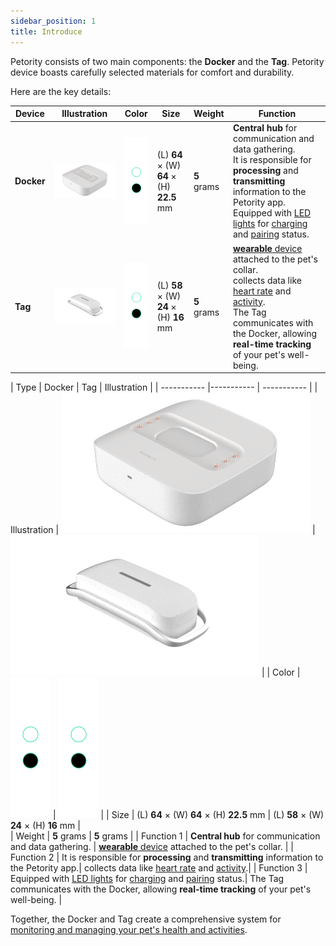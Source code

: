 ```yaml
---
sidebar_position: 1
title: Introduce
---
```


Petority consists of two main components: the **Docker** and the **Tag**. Petority device boasts carefully selected materials for comfort and durability. 

Here are the key details:

| Device  |  Illustration  | Color | Size | Weight | Function |
| ----------- |----------- | ----------- | ----------- | ----------- | ----------- |
| **Docker** | ![Docker](/img/devices/docker.png) | ![color](/img/devices/color.png) | (L) **64** × (W) **64** × (H) **22.5** mm |  **5** grams | **Central hub** for communication and data gathering.<br/>It is responsible for **processing** and **transmitting** information to the Petority app.<br/>Equipped with [LED lights](/docs/devices/light-sound/light-color) for [charging](/docs/devices/battery-charging/battery-charging) and [pairing](/docs/petority/devices/device-pairing) status.|
| **Tag**  | ![Tag](/img/devices/tag.png) |![color](/img/devices/color.png) | (L) **58** × (W) **24** × (H) **16** mm |  **5** grams | [**wearable** device](/docs/devices/general-information/attaching) attached to the pet's collar.<br/> collects data like [heart rate](/docs/petority/features/realtime-heartrate-monitoring) and [activity](/docs/petority/features/live-tracking).<br/>The Tag communicates with the Docker, allowing **real-time tracking** of your pet's well-being. |

| Type  | Docker | Tag  | Illustration  | 
| ----------- |----------- | ----------- |
| Illustration  |  ![Docker](/img/devices/docker.png) |![Tag](/img/devices/tag.png) |
| Color | ![color](/img/devices/color.png)  | ![color](/img/devices/color.png) |
| Size | (L) **64** × (W) **64** × (H) **22.5** mm | (L) **58** × (W) **24** × (H) **16** mm |  
| Weight |  **5** grams |  **5** grams |
| Function 1 | **Central hub** for communication and data gathering. | [**wearable** device](/docs/devices/general-information/attaching) attached to the pet's collar. |
| Function 2 | It is responsible for **processing** and **transmitting** information to the Petority app.| collects data like [heart rate](/docs/petority/features/realtime-heartrate-monitoring) and [activity](/docs/petority/features/live-tracking).|
| Function 3 | Equipped with [LED lights](/docs/devices/light-sound/light-color) for [charging](/docs/devices/battery-charging/battery-charging) and [pairing](/docs/petority/devices/device-pairing) status.| The Tag communicates with the Docker, allowing **real-time tracking** of your pet's well-being. |

Together, the Docker and Tag create a comprehensive system for [monitoring and managing your pet's health and activities](/docs/petority/features/health-monitoring).